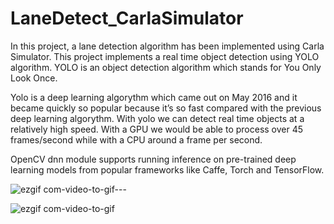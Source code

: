 # LaneDetect_CarlaSimulator

In this project, a lane detection algorithm has been implemented using Carla Simulator. 
This project implements a real time object detection using YOLO algorithm. YOLO is an object detection algorithm which stands for You Only Look Once.

Yolo is a deep learning algorythm which came out on May 2016 and it became quickly so popular because it’s so fast compared with the previous deep learning algorythm. With yolo we can detect real time objects at a relatively high speed. With a GPU we would be able to process over 45 frames/second while with a CPU around a frame per second.


OpenCV dnn module supports running inference on pre-trained deep learning models from popular frameworks like Caffe, Torch and TensorFlow.


![ezgif com-video-to-gif---](https://user-images.githubusercontent.com/81799459/224973024-9515cab1-b538-471e-9cdf-19f690e884fc.gif)



![ezgif com-video-to-gif](https://user-images.githubusercontent.com/81799459/224996252-591de079-c794-4cdb-86b4-3815b1e16239.gif)









